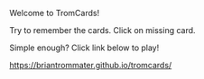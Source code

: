 Welcome to TromCards!

Try to remember the cards.  Click on missing card.

Simple enough?  Click link below to play!

https://briantrommater.github.io/tromcards/
